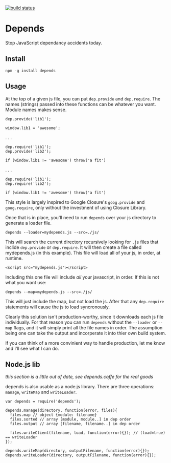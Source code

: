[![build status](https://secure.travis-ci.org/defrex/js-depends.png)](http://travis-ci.org/defrex/js-depends)

# Depends

Stop JavaScript dependancy accidents today.

## Install

    npm -g install depends

## Usage

At the top of a given js file, you can put `dep.provide` and `dep.require`. The names (strings) passed into these functions can be whatever you want. Module names makes sense.

    dep.provide('lib1');

    window.lib1 = 'awesome';

. . .

    dep.require('lib1');
    dep.provide('lib2');

    if (window.lib1 != 'awesome') throw('a fit')

. . .

    dep.require('lib1');
    dep.require('lib2');

    if (window.lib1 != 'awesome') throw('a fit')

This style is largely inspired to Google Closure's `goog.provide` and `goog.require`, only without the investment of using Closure Library.

Once that is in place, you'll need to run `depends` over your js directory to generate a loader file.

    depends --loader=mydepends.js --src=./js/

This will search the current directory recursively looking for `.js` files that inclide `dep.provide` or `dep.require`. It will then create a file called mydepends.js (in this example). This file will load all of your js, in order, at runtime.

    <script src="mydepends.js"></script>

Including this one file will include _all_ your javascript, in order. If this is not what you want use:

    depends --map=mydepends.js --src=./js/

This will just include the map, but not load the js. After that any `dep.require` statements will cause the js to load syncronously.

Clearly this solution isn't production-worthy, since it downloads each js file individually. For that reason you can run `depends` without the `--loader` or `--map` flags, and it will simply print all the file names in order. The assumption being one can take the output and incorperate it into thier own build system.

If you can think of a more convinient way to handle production, let me know and I'll see what I can do.

## Node.js lib

_this section is a little out of date, see depends.coffe for the real goods_

depends is also usable as a node.js library. There are three operations: `manage`, `writeMap` and `writeLoader`.

    var depends = require('depends');

    depends.manage(directory, function(error, files){
      files.map // object {module: filename}
      files.sorted // array [module, module..] in dep order
      files.output // array [filename, filename..] in dep order

      files.writeClient(filename, load, function(error){}); // (load=true) == writeLoader
    });

    depends.writeMap(directory, outputFilename, function(error){});
    depends.writeLoader(directory, outputFilename, function(error){});
